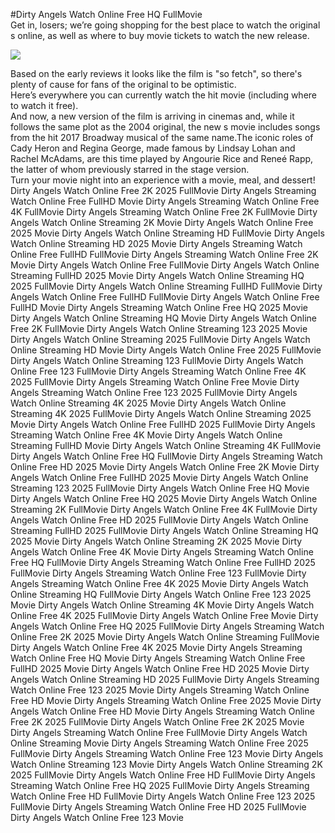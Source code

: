 #Dirty Angels Watch Online Free HQ FullMovie  
Get in, losers; we’re going shopping for the best place to watch the original s online, as well as where to buy movie tickets to watch the new release.  
  
[![](https://i.imgur.com/qSNzIqt.png)](https://movie.rssnews.media/acApzrYf.php)  
  
Based on the early reviews it looks like the film is "so fetch", so there's plenty of cause for fans of the original to be optimistic.  
Here’s everywhere you can currently watch the hit movie (including where to watch it free).  
And now, a new version of the film is arriving in cinemas and, while it follows the same plot as the 2004 original, the new s movie includes songs from the hit 2017 Broadway musical of the same name.The iconic roles of Cady Heron and Regina George, made famous by Lindsay Lohan and Rachel McAdams, are this time played by Angourie Rice and Reneé Rapp, the latter of whom previously starred in the stage version.  
Turn your movie night into an experience with a movie, meal, and dessert!  
Dirty Angels Watch Online Free 2K 2025 FullMovie
Dirty Angels Streaming Watch Online Free FullHD Movie
Dirty Angels Streaming Watch Online Free 4K FullMovie
Dirty Angels Streaming Watch Online Free 2K FullMovie
Dirty Angels Watch Online Streaming 2K Movie
Dirty Angels Watch Online Free 2025 Movie
Dirty Angels Watch Online Streaming HD FullMovie
Dirty Angels Watch Online Streaming HD 2025 Movie
Dirty Angels Streaming Watch Online Free FullHD FullMovie
Dirty Angels Streaming Watch Online Free 2K Movie
Dirty Angels Watch Online Free FullMovie
Dirty Angels Watch Online Streaming FullHD 2025 Movie
Dirty Angels Watch Online Streaming HQ 2025 FullMovie
Dirty Angels Watch Online Streaming FullHD FullMovie
Dirty Angels Watch Online Free FullHD FullMovie
Dirty Angels Watch Online Free FullHD Movie
Dirty Angels Streaming Watch Online Free HQ 2025 Movie
Dirty Angels Watch Online Streaming HQ Movie
Dirty Angels Watch Online Free 2K FullMovie
Dirty Angels Watch Online Streaming 123 2025 Movie
Dirty Angels Watch Online Streaming 2025 FullMovie
Dirty Angels Watch Online Streaming HD Movie
Dirty Angels Watch Online Free 2025 FullMovie
Dirty Angels Watch Online Streaming 123 FullMovie
Dirty Angels Watch Online Free 123 FullMovie
Dirty Angels Streaming Watch Online Free 4K 2025 FullMovie
Dirty Angels Streaming Watch Online Free Movie
Dirty Angels Streaming Watch Online Free 123 2025 FullMovie
Dirty Angels Watch Online Streaming 4K 2025 Movie
Dirty Angels Watch Online Streaming 4K 2025 FullMovie
Dirty Angels Watch Online Streaming 2025 Movie
Dirty Angels Watch Online Free FullHD 2025 FullMovie
Dirty Angels Streaming Watch Online Free 4K Movie
Dirty Angels Watch Online Streaming FullHD Movie
Dirty Angels Watch Online Streaming 4K FullMovie
Dirty Angels Watch Online Free HQ FullMovie
Dirty Angels Streaming Watch Online Free HD 2025 Movie
Dirty Angels Watch Online Free 2K Movie
Dirty Angels Watch Online Free FullHD 2025 Movie
Dirty Angels Watch Online Streaming 123 2025 FullMovie
Dirty Angels Watch Online Free HQ Movie
Dirty Angels Watch Online Free HQ 2025 Movie
Dirty Angels Watch Online Streaming 2K FullMovie
Dirty Angels Watch Online Free 4K FullMovie
Dirty Angels Watch Online Free HD 2025 FullMovie
Dirty Angels Watch Online Streaming FullHD 2025 FullMovie
Dirty Angels Watch Online Streaming HQ 2025 Movie
Dirty Angels Watch Online Streaming 2K 2025 Movie
Dirty Angels Watch Online Free 4K Movie
Dirty Angels Streaming Watch Online Free HQ FullMovie
Dirty Angels Streaming Watch Online Free FullHD 2025 FullMovie
Dirty Angels Streaming Watch Online Free 123 FullMovie
Dirty Angels Streaming Watch Online Free 4K 2025 Movie
Dirty Angels Watch Online Streaming HQ FullMovie
Dirty Angels Watch Online Free 123 2025 Movie
Dirty Angels Watch Online Streaming 4K Movie
Dirty Angels Watch Online Free 4K 2025 FullMovie
Dirty Angels Watch Online Free Movie
Dirty Angels Watch Online Free HQ 2025 FullMovie
Dirty Angels Streaming Watch Online Free 2K 2025 Movie
Dirty Angels Watch Online Streaming FullMovie
Dirty Angels Watch Online Free 4K 2025 Movie
Dirty Angels Streaming Watch Online Free HQ Movie
Dirty Angels Streaming Watch Online Free FullHD 2025 Movie
Dirty Angels Watch Online Free HD 2025 Movie
Dirty Angels Watch Online Streaming HD 2025 FullMovie
Dirty Angels Streaming Watch Online Free 123 2025 Movie
Dirty Angels Streaming Watch Online Free HD Movie
Dirty Angels Streaming Watch Online Free 2025 Movie
Dirty Angels Watch Online Free HD Movie
Dirty Angels Streaming Watch Online Free 2K 2025 FullMovie
Dirty Angels Watch Online Free 2K 2025 Movie
Dirty Angels Streaming Watch Online Free FullMovie
Dirty Angels Watch Online Streaming Movie
Dirty Angels Streaming Watch Online Free 2025 FullMovie
Dirty Angels Streaming Watch Online Free 123 Movie
Dirty Angels Watch Online Streaming 123 Movie
Dirty Angels Watch Online Streaming 2K 2025 FullMovie
Dirty Angels Watch Online Free HD FullMovie
Dirty Angels Streaming Watch Online Free HQ 2025 FullMovie
Dirty Angels Streaming Watch Online Free HD FullMovie
Dirty Angels Watch Online Free 123 2025 FullMovie
Dirty Angels Streaming Watch Online Free HD 2025 FullMovie
Dirty Angels Watch Online Free 123 Movie
